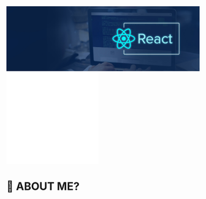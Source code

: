 
  
<img src="/react.jpg" />

<div class="hello">

<img src="/image.svg" class="test" />
  
</div>





# 🤔 ABOUT ME?
  
